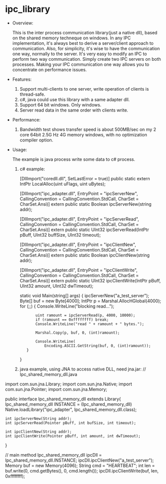 ipc_library
===========

- Overview:

  This is the inter process communication library(just a native dll), based on the shared memory techneque on windows.
  In any IPC implementation, it's always best to derive a server/client approach to communication. 
  Also, for simplicity, it's wise to have the communication one way, normally to the server. 
  It's very easy to modify an IPC to perform two way communication. Simply create two IPC servers on both processes. 
  Making your IPC communication one way allows you to concentrate on performance issues.
  
  
- Features:

  1. Support multi-clients to one server, write operation of clients is thread-safe.
  2. c#, java could use this library with a same adapter dll.
  3. Support 64 bit windows. Only windows.
  4. Server read data in the same order with clients write.

- Performance:
  
  1. Bandwidth test shows transfer speed is about 500MB/sec on my 2 core 64bit 2.5G Hz 4G memory windows, with no optimization compiler option.

- Usage:
  
  The example is java process write some data to c# process.
  1. c# example:
  
        [DllImport("coredll.dll", SetLastError = true)]
        public static extern IntPtr LocalAlloc(uint uFlags, uint uBytes);

        [DllImport("ipc_adapter.dll", EntryPoint = "ipcServerNew", CallingConvention = CallingConvention.StdCall, CharSet = CharSet.Ansi)]
        extern public static Boolean ipcServerNew(string addr);

        [DllImport("ipc_adapter.dll", EntryPoint = "ipcServerRead", CallingConvention = CallingConvention.StdCall, CharSet = CharSet.Ansi)]
        extern public static UInt32 ipcServerRead(IntPtr pBuff, UInt32 buffSize, UInt32 timeout);

        [DllImport("ipc_adapter.dll", EntryPoint = "ipcClientNew", CallingConvention = CallingConvention.StdCall, CharSet = CharSet.Ansi)]
        extern public static Boolean ipcClientNew(string addr);

        [DllImport("ipc_adapter.dll", EntryPoint = "ipcClientWrite", CallingConvention = CallingConvention.StdCall, CharSet = CharSet.Ansi)]
        extern public static UInt32 ipcClientWrite(IntPtr pBuff, UInt32 amount, UInt32 dwTimeout);
        
        static void Main(string[] args)
        {
          ipcServerNew("a_test_server");
          Byte[] buf = new Byte[4000];
          IntPtr p = Marshal.AllocHGlobal(4000);
          for (;;)
            {
                Console.WriteLine("blocking read...");

                uint ramount = ipcServerRead(p, 4000, 10000);
                if (ramount == 0xffffffff) break;
                Console.WriteLine("read " + ramount + " bytes.");

                Marshal.Copy(p, buf, 0, (int)ramount);

                Console.WriteLine(
                    Encoding.ASCII.GetString(buf, 0, (int)ramount));
            }
        }

  2. java example, using JNA to access native DLL, need jna.jar:
// Ipc_shared_memory_dll.java

import com.sun.jna.Library;
import com.sun.jna.Native;
import com.sun.jna.Pointer;
import com.sun.jna.Memory;

public interface Ipc_shared_memory_dll extends Library{
	Ipc_shared_memory_dll INSTANCE = (Ipc_shared_memory_dll) Native.loadLibrary("ipc_adapter", Ipc_shared_memory_dll.class);
	
	int ipcServerNew(String addr);
	int ipcServerRead(Pointer pBuff, int bufSize, int timeout);
	
	int ipcClientNew(String addr);
	int ipcClientWrite(Pointer pBuff, int amount, int dwTimeout);
}

// main method
  Ipc_shared_memory_dll ipcDll = Ipc_shared_memory_dll.INSTANCE;
  ipcDll.ipcClientNew("a_test_server");
  Memory buf = new Memory(4096);
	String cmd = "HEARTBEAT";
	int len = buf.write(0, cmd.getBytes(), 0, cmd.length());
	ipcDll.ipcClientWrite(buf, len, 0xffffffff);
